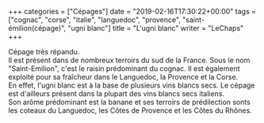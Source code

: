 +++
categories = ["Cépages"]
date = "2019-02-16T17:30:22+00:00"
tags = ["cognac", "corse", "italie", "languedoc", "provence", "saint-émilion(cépage)", "ugni blanc"] 
title = "L'ugni blanc"
writer = "LeChaps"
+++

Cépage très répandu.  
Il est présent dans de nombreux terroirs du sud de la France. Sous le nom "Saint-Emilion", c'est le raisin prédominant du cognac. Il est également exploité pour sa fraîcheur dans le Languedoc, la Provence et la Corse.  
En effet, l'ugni blanc est à la base de plusieurs vins blancs secs. Le cépage est d'ailleurs présent dans la plupart des vins blancs secs italiens.  
Son arôme prédominant est la banane et ses terroirs de prédilection sonts les coteaux du Languedoc, les Côtes de Provence et les Côtes du Rhônes.